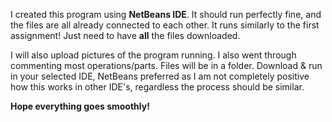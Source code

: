 I created this program using **NetBeans IDE**. It should run perfectly fine, and the files are all already connected to each other. It runs similarly to the first assignment! Just need to have **all** the files downloaded.

I will also upload pictures of the program running. I also went through commenting most operations/parts. Files will be in a folder. Download & run in your selected IDE, NetBeans preferred as I am not completely positive how this works in other IDE's, regardless the process should be similar. 

**Hope everything goes smoothly!**
